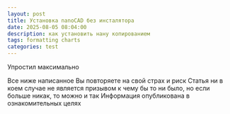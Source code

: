 ```yaml
---
layout: post
title: Установка nanoCAD без инсталятора
date: 2025-08-05 08:04:00
description: как установить нану копированием
tags: formatting charts
categories: test
---
```


Упростил максимально 

Все ниже написанное Вы повторяете на свой страх и риск
Статья ни в коем случае не является призывом к чему бы то ни было, 
но если больше никак, то можно и так 
Информация опубликована в ознакомительных целях
